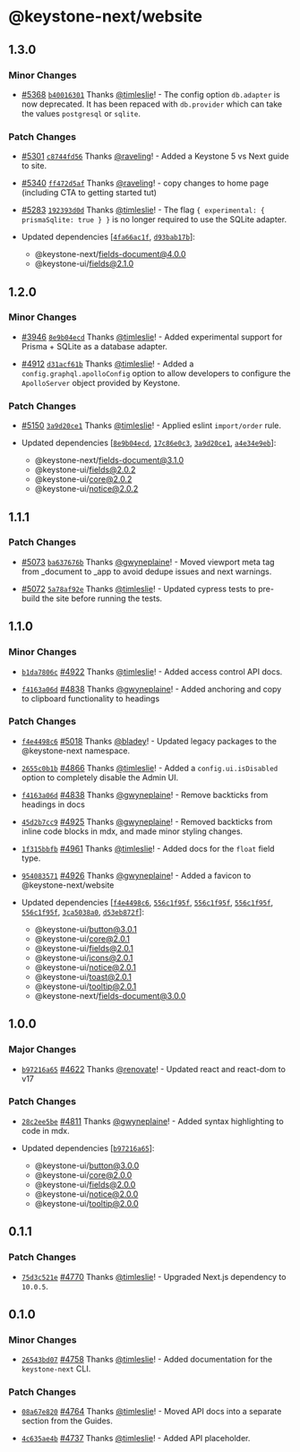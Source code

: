 # @keystone-next/website

## 1.3.0

### Minor Changes

- [#5368](https://github.com/keystonejs/keystone/pull/5368) [`b40016301`](https://github.com/keystonejs/keystone/commit/b40016301dab71630068cc86c04828c5ee1683e8) Thanks [@timleslie](https://github.com/timleslie)! - The config option `db.adapter` is now deprecated. It has been repaced with `db.provider` which can take the values `postgresql` or `sqlite`.

### Patch Changes

- [#5301](https://github.com/keystonejs/keystone/pull/5301) [`c8744fd56`](https://github.com/keystonejs/keystone/commit/c8744fd56d03ccbf9fefb75edf94c147b636555a) Thanks [@raveling](https://github.com/raveling)! - Added a Keystone 5 vs Next guide to site.

* [#5340](https://github.com/keystonejs/keystone/pull/5340) [`ff472d5af`](https://github.com/keystonejs/keystone/commit/ff472d5afeffb5f38b76004fcda02f81338d8eb8) Thanks [@raveling](https://github.com/raveling)! - copy changes to home page (including CTA to getting started tut)

- [#5283](https://github.com/keystonejs/keystone/pull/5283) [`192393d0d`](https://github.com/keystonejs/keystone/commit/192393d0df67e123a694a42dd3f95ffa6d40042b) Thanks [@timleslie](https://github.com/timleslie)! - The flag `{ experimental: { prismaSqlite: true } }` is no longer required to use the SQLite adapter.

- Updated dependencies [[`4fa66ac1f`](https://github.com/keystonejs/keystone/commit/4fa66ac1fc6fd0a43da17dd90797733e8c958785), [`d93bab17b`](https://github.com/keystonejs/keystone/commit/d93bab17b69c76e57580dc00e41314215da6d49b)]:
  - @keystone-next/fields-document@4.0.0
  - @keystone-ui/fields@2.1.0

## 1.2.0

### Minor Changes

- [#3946](https://github.com/keystonejs/keystone/pull/3946) [`8e9b04ecd`](https://github.com/keystonejs/keystone/commit/8e9b04ecd07d9c5d0e6aead4705e7a655498ae05) Thanks [@timleslie](https://github.com/timleslie)! - Added experimental support for Prisma + SQLite as a database adapter.

* [#4912](https://github.com/keystonejs/keystone/pull/4912) [`d31acf61b`](https://github.com/keystonejs/keystone/commit/d31acf61bcca96ac059d4ba2e78955513a6a0f91) Thanks [@timleslie](https://github.com/timleslie)! - Added a `config.graphql.apolloConfig` option to allow developers to configure the `ApolloServer` object provided by Keystone.

### Patch Changes

- [#5150](https://github.com/keystonejs/keystone/pull/5150) [`3a9d20ce1`](https://github.com/keystonejs/keystone/commit/3a9d20ce11463e7f73f6b6325375cdcee17d63ed) Thanks [@timleslie](https://github.com/timleslie)! - Applied eslint `import/order` rule.

- Updated dependencies [[`8e9b04ecd`](https://github.com/keystonejs/keystone/commit/8e9b04ecd07d9c5d0e6aead4705e7a655498ae05), [`17c86e0c3`](https://github.com/keystonejs/keystone/commit/17c86e0c3eda7ba08d1bb8edf5eb8ddc9a819e5a), [`3a9d20ce1`](https://github.com/keystonejs/keystone/commit/3a9d20ce11463e7f73f6b6325375cdcee17d63ed), [`a4e34e9eb`](https://github.com/keystonejs/keystone/commit/a4e34e9ebb6f746f54ccd898d0aeb4dc5c5d9271)]:
  - @keystone-next/fields-document@3.1.0
  - @keystone-ui/fields@2.0.2
  - @keystone-ui/core@2.0.2
  - @keystone-ui/notice@2.0.2

## 1.1.1

### Patch Changes

- [#5073](https://github.com/keystonejs/keystone/pull/5073) [`ba637676b`](https://github.com/keystonejs/keystone/commit/ba637676b83625b06581daae6fd625d8fb0b612d) Thanks [@gwyneplaine](https://github.com/gwyneplaine)! - Moved viewport meta tag from \_document to \_app to avoid dedupe issues and next warnings.

* [#5072](https://github.com/keystonejs/keystone/pull/5072) [`5a78af92e`](https://github.com/keystonejs/keystone/commit/5a78af92e1ab364f9ab444c5244f9581e33bad1f) Thanks [@timleslie](https://github.com/timleslie)! - Updated cypress tests to pre-build the site before running the tests.

## 1.1.0

### Minor Changes

- [`b1da7806c`](https://github.com/keystonejs/keystone/commit/b1da7806c0e82f676de5bc51595069be71b86331) [#4922](https://github.com/keystonejs/keystone/pull/4922) Thanks [@timleslie](https://github.com/timleslie)! - Added access control API docs.

* [`f4163a06d`](https://github.com/keystonejs/keystone/commit/f4163a06d27fcb106a0159711010e0087eebc945) [#4838](https://github.com/keystonejs/keystone/pull/4838) Thanks [@gwyneplaine](https://github.com/gwyneplaine)! - Added anchoring and copy to clipboard functionality to headings

### Patch Changes

- [`f4e4498c6`](https://github.com/keystonejs/keystone/commit/f4e4498c6e4c7301288f23048f4aad3c492985c7) [#5018](https://github.com/keystonejs/keystone/pull/5018) Thanks [@bladey](https://github.com/bladey)! - Updated legacy packages to the @keystone-next namespace.

* [`2655c0b1b`](https://github.com/keystonejs/keystone/commit/2655c0b1bf714d80d46e1ff4e414b4bce474c23d) [#4866](https://github.com/keystonejs/keystone/pull/4866) Thanks [@timleslie](https://github.com/timleslie)! - Added a `config.ui.isDisabled` option to completely disable the Admin UI.

- [`f4163a06d`](https://github.com/keystonejs/keystone/commit/f4163a06d27fcb106a0159711010e0087eebc945) [#4838](https://github.com/keystonejs/keystone/pull/4838) Thanks [@gwyneplaine](https://github.com/gwyneplaine)! - Remove backticks from headings in docs

* [`45d2b7cc9`](https://github.com/keystonejs/keystone/commit/45d2b7cc9b56a73c68f424cffc5cf143dfc9caa9) [#4925](https://github.com/keystonejs/keystone/pull/4925) Thanks [@gwyneplaine](https://github.com/gwyneplaine)! - Removed backticks from inline code blocks in mdx, and made minor styling changes.

- [`1f315bbfb`](https://github.com/keystonejs/keystone/commit/1f315bbfb750d9570d7969aa0c9349e6a7d427e4) [#4961](https://github.com/keystonejs/keystone/pull/4961) Thanks [@timleslie](https://github.com/timleslie)! - Added docs for the `float` field type.

* [`954083571`](https://github.com/keystonejs/keystone/commit/954083571d8ca8c3b37deb8332f911c4cc755f89) [#4926](https://github.com/keystonejs/keystone/pull/4926) Thanks [@gwyneplaine](https://github.com/gwyneplaine)! - Added a favicon to @keystone-next/website

* Updated dependencies [[`f4e4498c6`](https://github.com/keystonejs/keystone/commit/f4e4498c6e4c7301288f23048f4aad3c492985c7), [`556c1f95f`](https://github.com/keystonejs/keystone/commit/556c1f95f287035493704d6f5d9744fd5e9774b6), [`556c1f95f`](https://github.com/keystonejs/keystone/commit/556c1f95f287035493704d6f5d9744fd5e9774b6), [`556c1f95f`](https://github.com/keystonejs/keystone/commit/556c1f95f287035493704d6f5d9744fd5e9774b6), [`556c1f95f`](https://github.com/keystonejs/keystone/commit/556c1f95f287035493704d6f5d9744fd5e9774b6), [`3ca5038a0`](https://github.com/keystonejs/keystone/commit/3ca5038a021105a7452f4e7a4641107caa4ffe3a), [`d53eb872f`](https://github.com/keystonejs/keystone/commit/d53eb872ffb0396fcdcae34c380acf9739c8ca5d)]:
  - @keystone-ui/button@3.0.1
  - @keystone-ui/core@2.0.1
  - @keystone-ui/fields@2.0.1
  - @keystone-ui/icons@2.0.1
  - @keystone-ui/notice@2.0.1
  - @keystone-ui/toast@2.0.1
  - @keystone-ui/tooltip@2.0.1
  - @keystone-next/fields-document@3.0.0

## 1.0.0

### Major Changes

- [`b97216a65`](https://github.com/keystonejs/keystone/commit/b97216a6526fffcca8232d86b115c28cb19587bf) [#4622](https://github.com/keystonejs/keystone/pull/4622) Thanks [@renovate](https://github.com/apps/renovate)! - Updated react and react-dom to v17

### Patch Changes

- [`28c2ee5be`](https://github.com/keystonejs/keystone/commit/28c2ee5bee5866c90c6f114e9120f57434f552fe) [#4811](https://github.com/keystonejs/keystone/pull/4811) Thanks [@gwyneplaine](https://github.com/gwyneplaine)! - Added syntax highlighting to code in mdx.

- Updated dependencies [[`b97216a65`](https://github.com/keystonejs/keystone/commit/b97216a6526fffcca8232d86b115c28cb19587bf)]:
  - @keystone-ui/button@3.0.0
  - @keystone-ui/core@2.0.0
  - @keystone-ui/fields@2.0.0
  - @keystone-ui/notice@2.0.0
  - @keystone-ui/tooltip@2.0.0

## 0.1.1

### Patch Changes

- [`75d3c521e`](https://github.com/keystonejs/keystone/commit/75d3c521e4f1f0a1eec9bc91319839a2afc000e0) [#4770](https://github.com/keystonejs/keystone/pull/4770) Thanks [@timleslie](https://github.com/timleslie)! - Upgraded Next.js dependency to `10.0.5`.

## 0.1.0

### Minor Changes

- [`26543bd07`](https://github.com/keystonejs/keystone/commit/26543bd0752c470e336d61644c14e6a5333f65c0) [#4758](https://github.com/keystonejs/keystone/pull/4758) Thanks [@timleslie](https://github.com/timleslie)! - Added documentation for the `keystone-next` CLI.

### Patch Changes

- [`08a67e820`](https://github.com/keystonejs/keystone/commit/08a67e820ff3f8ce22ba3fb57d1730202b18fddf) [#4764](https://github.com/keystonejs/keystone/pull/4764) Thanks [@timleslie](https://github.com/timleslie)! - Moved API docs into a separate section from the Guides.

- [`4c635ae4b`](https://github.com/keystonejs/keystone/commit/4c635ae4bb5a4c4b5525103b55b145db7a443a63) [#4737](https://github.com/keystonejs/keystone/pull/4737) Thanks [@timleslie](https://github.com/timleslie)! - Added API placeholder.
